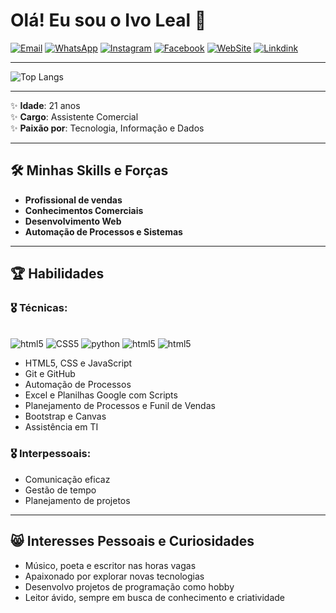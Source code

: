 # Olá! Eu sou o Ivo Leal 👋

[![Email](https://img.shields.io/badge/Gmail-D14836?style=for-the-badge&logo=gmail&logoColor=white)](mailto:lealivo31@gmail.com)
[![WhatsApp](https://img.shields.io/badge/WhatsApp-25D366?style=for-the-badge&logo=whatsapp&logoColor=white)](https://wa.me/5561999519633?text=Olá%20🖐️😃%2C%20tenho%20interesse%20em%20fazer%20um%20projeto)
[![Instagram](https://img.shields.io/badge/Instagram-E4405F?style=for-the-badge&logo=instagram&logoColor=white)](https://www.instagram.com.br/ivo_leal_dos_reis)
[![Facebook](https://img.shields.io/badge/Facebook-1877F2?style=for-the-badge&logo=facebook&logoColor=white)](https://www.facebook.com/profile.php?id=100009699573053&mibextid=ZbWKwL)
[![WebSite](https://img.shields.io/badge/website-000000?style=for-the-badge&logo=About.me&logoColor=white)](https://mcgratidao.github.io/Home/)
[![Linkdink](https://img.shields.io/badge/LinkedIn-0077B5?style=for-the-badge&logo=linkedin&logoColor=white)](https://www.linkedin.com/in/ivo-leal-dos-reis-3129311b2)  

---

![Top Langs](https://github-readme-stats.vercel.app/api/top-langs/?username=Mcgratidao&hide_progress=true)

---

✨ **Idade**: 21 anos  
✨ **Cargo**: Assistente Comercial  
✨ **Paixão por**: Tecnologia, Informação e Dados

---

## 🛠️ Minhas Skills e Forças

- **Profissional de vendas**
- **Conhecimentos Comerciais**
- **Desenvolvimento Web**
- **Automação de Processos e Sistemas**

---

## 🏆 Habilidades

### 🎖️ Técnicas:
<div styles"display: inline-block"><br/>
<img alt="html5" src="https://img.shields.io/badge/HTML5-E34F26?style=for-the-badge&logo=html5&logoColor=white"/>

<img alt="CSS5" src="https://img.shields.io/badge/CSS-239120?&style=for-the-badge&logo=css3&logoColor=white"/>


<img alt="python" src="https://img.shields.io/badge/Python-3776AB?style=for-the-badge&logo=python&logoColor=whitee"/>


<img alt="html5" src="https://img.shields.io/badge/HTML5-E34F26?style=for-the-badge&logo=html5&logoColor=white"/>


<img alt="html5" src="https://img.shields.io/badge/HTML5-E34F26?style=for-the-badge&logo=html5&logoColor=white"/>
</div>

- HTML5, CSS e JavaScript
- Git e GitHub
- Automação de Processos
- Excel e Planilhas Google com Scripts
- Planejamento de Processos e Funil de Vendas
- Bootstrap e Canvas
- Assistência em TI

### 🎖️ Interpessoais:
- Comunicação eficaz
- Gestão de tempo
- Planejamento de projetos

---

## 😸 Interesses Pessoais e Curiosidades

- Músico, poeta e escritor nas horas vagas
- Apaixonado por explorar novas tecnologias
- Desenvolvo projetos de programação como hobby
- Leitor ávido, sempre em busca de conhecimento e criatividade
